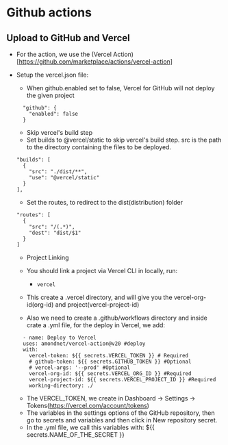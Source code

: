 # Github actions

## Upload to GitHub and Vercel
- For the action, we use the (Vercel Action)[https://github.com/marketplace/actions/vercel-action]
- Setup the vercel.json file:
  - When github.enabled set to false, Vercel for GitHub will not deploy the given project
  ~~~
    "github": {
      "enabled": false
    }
  ~~~

  - Skip vercel's build step
  - Set builds to @vercel/static to skip vercel's build step. src is the path to the directory containing the files to be deployed.
  ~~~
  "builds": [
    {
      "src": "./dist/**",
      "use": "@vercel/static"
    }
  ],
  ~~~
  - Set the routes, to redirect to the dist(distribution) folder
  ~~~
  "routes": [
    {
      "src": "/(.*)",
      "dest": "dist/$1"
    }
  ]
  ~~~

  - Project Linking
  - You should link a project via Vercel CLI in locally, run:
    - `vercel`

  - This create a .vercel directory, and will give you the vercel-org-id(org-id) and project(vercel-project-id)

  - Also we need to create a .github/workflows directory and inside crate a .yml file, for the deploy in Vercel, we add:
  ~~~
    - name: Deploy to Vercel
    uses: amondnet/vercel-action@v20 #deploy
    with:
      vercel-token: ${{ secrets.VERCEL_TOKEN }} # Required
      # github-token: ${{ secrets.GITHUB_TOKEN }} #Optional
      # vercel-args: '--prod' #Optional
      vercel-org-id: ${{ secrets.VERCEL_ORG_ID }} #Required
      vercel-project-id: ${{ secrets.VERCEL_PROJECT_ID }} #Required
      working-directory: ./
  ~~~
  - The VERCEL_TOKEN, we create in Dashboard -> Settings -> Tokens(https://vercel.com/account/tokens)
  - The variables in the settings options of the GitHub repository, then go to secrets and variables and then click in
  New repository secret.
  - In the .yml file, we call this variables with: ${{ secrets.NAME_OF_THE_SECRET }}